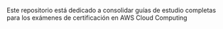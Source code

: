Este repositorio está dedicado a consolidar guías de estudio completas para los exámenes de certificación en AWS Cloud Computing

